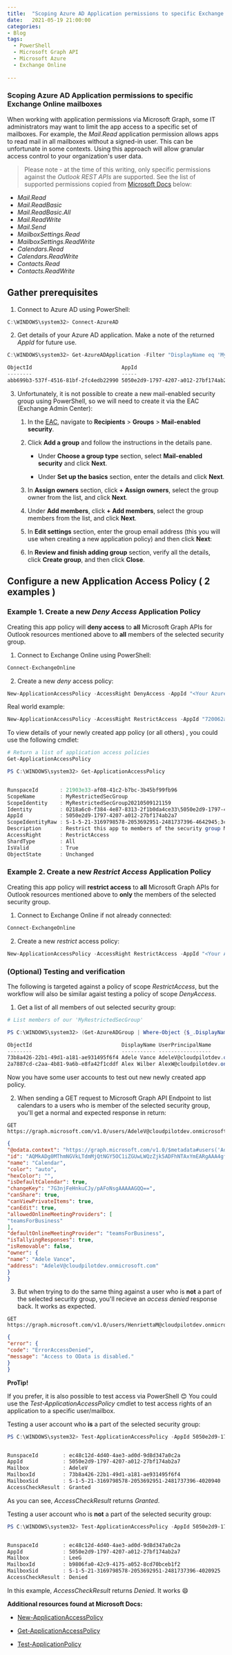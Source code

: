 ```yaml
---
title:  "Scoping Azure AD Application permissions to specific Exchange Online mailboxes"
date:   2021-05-19 21:00:00
categories: 
- Blog
tags:
  - PowerShell
  - Microsoft Graph API
  - Microsoft Azure
  - Exchange Online
  
---
```

### Scoping Azure AD Application permissions to specific Exchange Online mailboxes

When working with application permissions via Microsoft Graph, some IT administrators may want to limit the app access to a specific set of mailboxes. For example, the *Mail.Read* application permission allows apps to read mail in all mailboxes without a signed-in user. This can be unfortunate in some contexts. Using this approach will allow granular access control to your organization's user data. 

>Please note - at the time of this writing, only specific permissions against the *Outlook REST APIs* are supported. See the list of supported permissions copied from [Microsoft Docs](https://docs.microsoft.com/en-us/graph/auth-limit-mailbox-access) below:


-   *Mail.Read*
-   *Mail.ReadBasic*
-   *Mail.ReadBasic.All*
-   *Mail.ReadWrite*
-   *Mail.Send*
-   *MailboxSettings.Read*
-   *MailboxSettings.ReadWrite*
-   *Calendars.Read*
-   *Calendars.ReadWrite*
-   *Contacts.Read*
-   *Contacts.ReadWrite*


## Gather prerequisites

1. Connect to Azure AD using PowerShell:
```powershell
C:\WINDOWS\system32> Connect-AzureAD
```

2. Get details of your Azure AD application. Make a note of the returned *AppId* for future use.
```powershell
C:\WINDOWS\system32> Get-AzureADApplication -Filter "DisplayName eq 'MySampleApplication'"

ObjectId                             AppId                                DisplayName
--------                             -----                                -----------
abb699b3-537f-4516-81bf-2fc4edb22990 5050e2d9-1797-4207-a012-27bf174ab2a7 MySampleApplication
```

3. Unfortunately, it is not possible to create a new mail-enabled security group using PowerShell, so we will need to create it via the EAC (Exchange Admin Center):

	1.  In the  [EAC](https://admin.exchange.microsoft.com/), navigate to  **Recipients**  >  **Groups**  >  **Mail-enabled security**.
    
	2.  Click  **Add a group**  and follow the instructions in the details pane.
    
	    -   Under  **Choose a group type**  section, select  **Mail-enabled security**  and click  **Next**.
        
	    -   Under  **Set up the basics**  section, enter the details and click  **Next**.
        
	3.  In  **Assign owners**  section, click  **+ Assign owners**, select the group owner from the list, and click  **Next**.
    
	4.  Under  **Add members**, click  **+ Add members**, select the group members from the list, and click  **Next**.
    
	5.  In  **Edit settings**  section, enter the group email address (this you will use when creating a new application policy) and then click  **Next**:
        
	6.  In  **Review and finish adding group**  section, verify all the details, click  **Create group**, and then click  **Close**.


## Configure a new Application Access Policy ( 2 examples )

### Example 1. Create a new *Deny Access* Application Policy

Creating this app policy will **deny access** to **all** Microsoft Graph APIs for Outlook resources mentioned above to **all** members of the selected security group.

1. Connect to Exchange Online using PowerShell:
```powershell
Connect-ExchangeOnline
```

2. Create a new *deny* access policy:
```powershell
New-ApplicationAccessPolicy -AccessRight DenyAccess -AppId "<Your Azure AD Application Id>" -PolicyScopeGroupID "<Display Name of your mail-enabled security group>" -Description "<An appropriate description>"
```

Real world example:
```powershell
New-ApplicationAccessPolicy -AccessRight RestrictAccess -AppId "720062ad-3b7f-4e0a-85b3-2b2c1fce5a4c" -PolicyScopeGroupId "MyRestrictedSecGroup" -Description "Restrict this app to members of the security group MyRestrictedUsersGroup"
```

To view details of your newly created app policy (or all others) , you could use the following cmdlet:
```powershell
# Return a list of application access policies
Get-ApplicationAccessPolicy
```

```powershell
PS C:\WINDOWS\system32> Get-ApplicationAccessPolicy


RunspaceId       : 21903e33-af08-41c2-b7bc-3b45bf99fb96
ScopeName        : MyRestrictedSecGroup
ScopeIdentity    : MyRestrictedSecGroup20210509121159
Identity         : 0218a6c0-f384-4e87-8313-2f1b0da4ce33\5050e2d9-1797-4207-a012-27bf174ab2a7:S-1-5-21-3169798578-2053692951-2481737396-4642945;3c976d04-866b-40ce-8825-5fb08d71d9bd
AppId            : 5050e2d9-1797-4207-a012-27bf174ab2a7
ScopeIdentityRaw : S-1-5-21-3169798578-2053692951-2481737396-4642945;3c976d04-866b-40ce-8825-5fb08d71d9bd
Description      : Restrict this app to members of the security group MyRestrictedUsersGroup
AccessRight      : RestrictAccess
ShardType        : All
IsValid          : True
ObjectState      : Unchanged
```

### Example 2. Create a new *Restrict Access* Application Policy

Creating this app policy will **restrict access** to **all** Microsoft Graph APIs for Outlook resources mentioned above to **only** the members of the selected security group.

1. Connect to Exchange Online if not already connected:
```powershell
Connect-ExchangeOnline
```

2. Create a new *restrict* access policy:
```powershell
New-ApplicationAccessPolicy -AccessRight RestrictAccess -AppId "<Your Azure AD Application Id>" -PolicyScopeGroupID "<Display Name of your mail-enabled security group>" -Description "<An appropriate description>"
```

### (Optional) Testing and verification

The following is targeted against a policy of scope *RestrictAccess*, but the workflow will also be similar agaist testing a policy of scope *DenyAccess*.

1. Get a list of all members of out selected security group:
````powershell
# List members of our 'MyRestrictedSecGroup'

PS C:\WINDOWS\system32> (Get-AzureADGroup | Where-Object {$_.DisplayName -eq 'MyRestrictedSecGroup'}).ObjectId | Get-AzureADGroupMember

ObjectId                             DisplayName UserPrincipalName                    UserType
--------                             ----------- -----------------                    --------
73b8a426-22b1-49d1-a181-ae931495f6f4 Adele Vance AdeleV@cloudpilotdev.onmicrosoft.com Member
2a7887cd-c2aa-4b81-9a6b-e8fa42f1cddf Alex Wilber AlexW@cloudpilotdev.onmicrosoft.com  Member
````
Now you have some user accounts to test out new newly created app policy.

2. When sending a GET request to Microsoft Graph API Endpoint to list calendars to a users who is member of the selected security group, you'll get a normal and expected response in return:

```
GET https://graph.microsoft.com/v1.0/users/AdeleV@cloudpilotdev.onmicrosoft.com/calendar
```

```json
{
"@odata.context": "https://graph.microsoft.com/v1.0/$metadata#users('AdeleV%40cloudpilotdev.onmicrosoft.com')/calendar/$entity",
"id": "AQMkADg0MThmNGVkLTdmMjQtNGY5OC1iZGUwLWQzZjk5ADFhNTAxYmEARgAAA4gfPgDAnWtGvewW3CeyKRcHAOxt54xXh55Lgicv6QBaDbIAAAIBBgAAAOxt54xXh55Lgicv6QBaDbIAAAJyUgAAAA==",
"name": "Calendar",
"color": "auto",
"hexColor": "",
"isDefaultCalendar": true,
"changeKey": "7G3njFeHnkuCJy/pAFoNsgAAAAAGQQ==",
"canShare": true,
"canViewPrivateItems": true,
"canEdit": true,
"allowedOnlineMeetingProviders": [
"teamsForBusiness"
],
"defaultOnlineMeetingProvider": "teamsForBusiness",
"isTallyingResponses": true,
"isRemovable": false,
"owner": {
"name": "Adele Vance",
"address": "AdeleV@cloudpilotdev.onmicrosoft.com"
}
}
```

3. But when trying to do the same thing against a user who is **not** a part of the selected security group, you'll recieve an *access denied* response back. It works as expected.

```
GET https://graph.microsoft.com/v1.0/users/HenriettaM@cloudpilotdev.onmicrosoft.com/calendar
```

```json
{
"error": {
"code": "ErrorAccessDenied",
"message": "Access to OData is disabled."
}
}
```

**ProTip!**

If you prefer, it is also possible to test access via PowerShell :blush:
You could use the *Test-ApplicationAccessPolicy* cmdlet to test access rights of an application to a specific user/mailbox.

Testing a user account who **is** a part of the selected security group:
```powershell
PS C:\WINDOWS\system32> Test-ApplicationAccessPolicy -AppId 5050e2d9-1797-4207-a012-27bf174ab2a7 -Identity AdeleV@cloudpilotdev.onmicrosoft.com


RunspaceId        : ec48c12d-4d40-4ae3-ad0d-9d8d347a0c2a
AppId             : 5050e2d9-1797-4207-a012-27bf174ab2a7
Mailbox           : AdeleV
MailboxId         : 73b8a426-22b1-49d1-a181-ae931495f6f4
MailboxSid        : S-1-5-21-3169798578-2053692951-2481737396-4020940
AccessCheckResult : Granted
```
As you can see, *AccessCheckResult* returns *Granted*.

Testing a user account who is **not** a part of the selected security group:
```powershell
PS C:\WINDOWS\system32> Test-ApplicationAccessPolicy -AppId 5050e2d9-1797-4207-a012-27bf174ab2a7 -Identity LeeG@cloudpilotdev.onmicrosoft.com


RunspaceId        : ec48c12d-4d40-4ae3-ad0d-9d8d347a0c2a
AppId             : 5050e2d9-1797-4207-a012-27bf174ab2a7
Mailbox           : LeeG
MailboxId         : b9806fa0-42c9-4175-a052-8cd70bceb1f2
MailboxSid        : S-1-5-21-3169798578-2053692951-2481737396-4020925
AccessCheckResult : Denied
```

In this example, *AccessCheckResult* returns *Denied*. It works :smile:


**Additional resources found at Microsoft Docs:**

 - [New-ApplicationAccessPolicy](https://docs.microsoft.com/en-us/powershell/module/exchange/new-applicationaccesspolicy?view=exchange-ps)
   
 - [Get-ApplicationAccessPolicy](https://docs.microsoft.com/en-us/powershell/module/exchange/get-applicationaccesspolicy?view=exchange-ps)
   
  - [Test-ApplicationPolicy](https://docs.microsoft.com/en-us/powershell/module/exchange/test-applicationaccesspolicy?view=exchange-ps)



  

